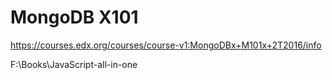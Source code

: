 # MongoDB X101  


https://courses.edx.org/courses/course-v1:MongoDBx+M101x+2T2016/info


F:\Books\JavaScript-all-in-one



